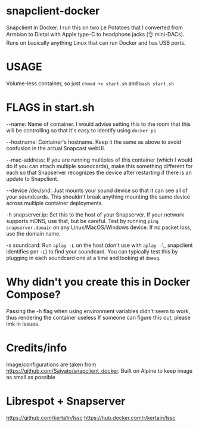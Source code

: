 # snapclient-docker
Snapclient in Docker. I run this on two Le Potatoes that I converted from Armbian to Dietpi with Apple type-C to headphone jacks (👌 mini-DACs). Runs on basically anything Linux that can run Docker and has USB ports.

# USAGE
Volume-less container, so just `chmod +x start.sh` and `bash start.sh`

# FLAGS in start.sh
--name: Name of container. I would advise setting this to the room that this will be controlling so that it's easy to identify using `docker ps`

--hostname: Container's hostname. Keep it the same as above to avoid confusion in the actual Snapcast webUI. 

--mac-address: If you are running multiples of this container (which I would do if you can attach multiple soundcards), make this something different for each so that Snapserver recognizes the device after restarting if there is an update to Snapclient.

--device /dev/snd: Just mounts your sound device so that it can see all of your soundcards. This shouldn't break anything mounting the same device across multiple container deployments.

-h snapserver.ip: Set this to the host of your Snapserver. If your network supports mDNS, use that, but be careful. Test by running `ping snapserver.domain` on any Linux/MacOS/Windows device. If no packet loss, use the domain name.

-s soundcard: Run `aplay -L` on the host (don't use with `aplay -l`, snapclient identifies per `-L`) to find your soundcard. You can typically test this by plugging in each soundcard one at a time and looking at `dmesg`.

# Why didn't you create this in Docker Compose?
Passing the -h flag when using environment variables didn't seem to work, thus rendering the container useless If someone can figure this out, please lmk in Issues.

# Credits/info
Image/configurations are taken from https://github.com/Saiyato/snapclient_docker. Built on Alpine to keep image as small as possible

# Librespot + Snapserver
https://github.com/kerta1n/lssc
https://hub.docker.com/r/kertain/lssc